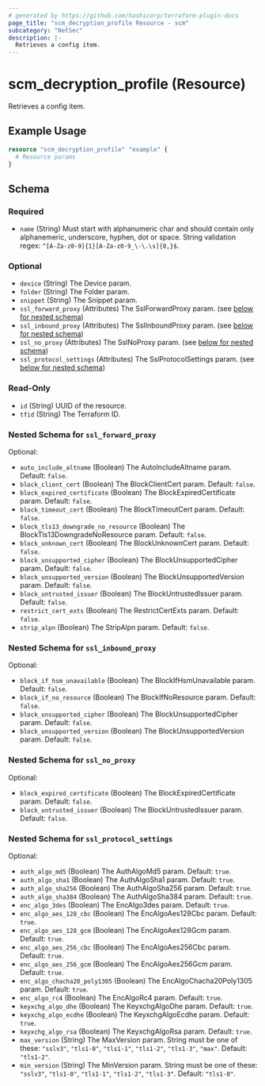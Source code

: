```yaml
---
# generated by https://github.com/hashicorp/terraform-plugin-docs
page_title: "scm_decryption_profile Resource - scm"
subcategory: "NetSec"
description: |-
  Retrieves a config item.
---
```


# scm_decryption_profile (Resource)

Retrieves a config item.

## Example Usage

```terraform
resource "scm_decryption_profile" "example" {
  # Resource params
}
```

<!-- schema generated by tfplugindocs -->
## Schema

### Required

- `name` (String) Must start with alphanumeric char and should contain only alphanemeric, underscore, hyphen, dot or space. String validation regex: `^[A-Za-z0-9]{1}[A-Za-z0-9_\-\.\s]{0,}$`.

### Optional

- `device` (String) The Device param.
- `folder` (String) The Folder param.
- `snippet` (String) The Snippet param.
- `ssl_forward_proxy` (Attributes) The SslForwardProxy param. (see [below for nested schema](#nestedatt--ssl_forward_proxy))
- `ssl_inbound_proxy` (Attributes) The SslInboundProxy param. (see [below for nested schema](#nestedatt--ssl_inbound_proxy))
- `ssl_no_proxy` (Attributes) The SslNoProxy param. (see [below for nested schema](#nestedatt--ssl_no_proxy))
- `ssl_protocol_settings` (Attributes) The SslProtocolSettings param. (see [below for nested schema](#nestedatt--ssl_protocol_settings))

### Read-Only

- `id` (String) UUID of the resource.
- `tfid` (String) The Terraform ID.

<a id="nestedatt--ssl_forward_proxy"></a>
### Nested Schema for `ssl_forward_proxy`

Optional:

- `auto_include_altname` (Boolean) The AutoIncludeAltname param. Default: `false`.
- `block_client_cert` (Boolean) The BlockClientCert param. Default: `false`.
- `block_expired_certificate` (Boolean) The BlockExpiredCertificate param. Default: `false`.
- `block_timeout_cert` (Boolean) The BlockTimeoutCert param. Default: `false`.
- `block_tls13_downgrade_no_resource` (Boolean) The BlockTls13DowngradeNoResource param. Default: `false`.
- `block_unknown_cert` (Boolean) The BlockUnknownCert param. Default: `false`.
- `block_unsupported_cipher` (Boolean) The BlockUnsupportedCipher param. Default: `false`.
- `block_unsupported_version` (Boolean) The BlockUnsupportedVersion param. Default: `false`.
- `block_untrusted_issuer` (Boolean) The BlockUntrustedIssuer param. Default: `false`.
- `restrict_cert_exts` (Boolean) The RestrictCertExts param. Default: `false`.
- `strip_alpn` (Boolean) The StripAlpn param. Default: `false`.


<a id="nestedatt--ssl_inbound_proxy"></a>
### Nested Schema for `ssl_inbound_proxy`

Optional:

- `block_if_hsm_unavailable` (Boolean) The BlockIfHsmUnavailable param. Default: `false`.
- `block_if_no_resource` (Boolean) The BlockIfNoResource param. Default: `false`.
- `block_unsupported_cipher` (Boolean) The BlockUnsupportedCipher param. Default: `false`.
- `block_unsupported_version` (Boolean) The BlockUnsupportedVersion param. Default: `false`.


<a id="nestedatt--ssl_no_proxy"></a>
### Nested Schema for `ssl_no_proxy`

Optional:

- `block_expired_certificate` (Boolean) The BlockExpiredCertificate param. Default: `false`.
- `block_untrusted_issuer` (Boolean) The BlockUntrustedIssuer param. Default: `false`.


<a id="nestedatt--ssl_protocol_settings"></a>
### Nested Schema for `ssl_protocol_settings`

Optional:

- `auth_algo_md5` (Boolean) The AuthAlgoMd5 param. Default: `true`.
- `auth_algo_sha1` (Boolean) The AuthAlgoSha1 param. Default: `true`.
- `auth_algo_sha256` (Boolean) The AuthAlgoSha256 param. Default: `true`.
- `auth_algo_sha384` (Boolean) The AuthAlgoSha384 param. Default: `true`.
- `enc_algo_3des` (Boolean) The EncAlgo3des param. Default: `true`.
- `enc_algo_aes_128_cbc` (Boolean) The EncAlgoAes128Cbc param. Default: `true`.
- `enc_algo_aes_128_gcm` (Boolean) The EncAlgoAes128Gcm param. Default: `true`.
- `enc_algo_aes_256_cbc` (Boolean) The EncAlgoAes256Cbc param. Default: `true`.
- `enc_algo_aes_256_gcm` (Boolean) The EncAlgoAes256Gcm param. Default: `true`.
- `enc_algo_chacha20_poly1305` (Boolean) The EncAlgoChacha20Poly1305 param. Default: `true`.
- `enc_algo_rc4` (Boolean) The EncAlgoRc4 param. Default: `true`.
- `keyxchg_algo_dhe` (Boolean) The KeyxchgAlgoDhe param. Default: `true`.
- `keyxchg_algo_ecdhe` (Boolean) The KeyxchgAlgoEcdhe param. Default: `true`.
- `keyxchg_algo_rsa` (Boolean) The KeyxchgAlgoRsa param. Default: `true`.
- `max_version` (String) The MaxVersion param. String must be one of these: `"sslv3"`, `"tls1-0"`, `"tls1-1"`, `"tls1-2"`, `"tls1-3"`, `"max"`. Default: `"tls1-2"`.
- `min_version` (String) The MinVersion param. String must be one of these: `"sslv3"`, `"tls1-0"`, `"tls1-1"`, `"tls1-2"`, `"tls1-3"`. Default: `"tls1-0"`.
